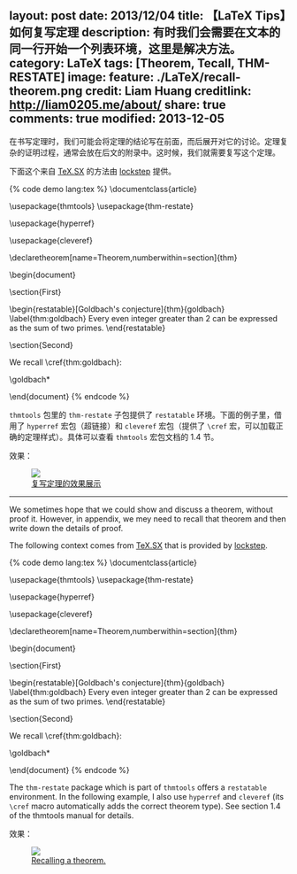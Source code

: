 layout: post
date: 2013/12/04
title: 【LaTeX Tips】如何复写定理
description: 有时我们会需要在文本的同一行开始一个列表环境，这里是解决方法。
category: LaTeX
tags: [Theorem, Tecall, THM-RESTATE]
image:
  feature: ./LaTeX/recall-theorem.png
  credit: Liam Huang
  creditlink: http://liam0205.me/about/
share: true
comments: true
modified: 2013-12-05
---

在书写定理时，我们可能会将定理的结论写在前面，而后展开对它的讨论。定理复杂的证明过程，通常会放在后文的附录中。这时候，我们就需要复写这个定理。

下面这个来自 [TeX.SX](http://tex.stackexchange.com/a/51288/38350) 的方法由 [lockstep](http://tex.stackexchange.com/users/510/lockstep) 提供。

<!--more-->

{% code demo lang:tex %}
\documentclass{article}

\usepackage{thmtools}
\usepackage{thm-restate}

\usepackage{hyperref}

\usepackage{cleveref}

\declaretheorem[name=Theorem,numberwithin=section]{thm}

\begin{document}

\section{First}

\begin{restatable}[Goldbach's conjecture]{thm}{goldbach}
\label{thm:goldbach}
Every even integer greater than 2 can be expressed as the sum of two primes.
\end{restatable}

\section{Second}

We recall \cref{thm:goldbach}:

\goldbach*

\end{document}
{% endcode %}

`thmtools` 包里的 `thm-restate` 子包提供了 `restatable` 环境。下面的例子里，借用了 `hyperref` 宏包（超链接）和 `cleveref` 宏包（提供了 `\cref` 宏，可以加载正确的定理样式）。具体可以查看 `thmtools` 宏包文档的 1.4 节。

效果：

<figure>
    <a href="{{site.url}}/images//LaTeX/recall-theorem.png"><img src="{{site.url}}/images//LaTeX/recall-theorem.png"></a>
    <figcaption><a href="{{site.url}}/images//LaTeX/recall-theorem.png" title="复写定理的效果展示">复写定理的效果展示</a></figcaption>
</figure>

-----------------------

We sometimes hope that we could show and discuss a theorem, without proof it. However, in appendix, we mey need to recall that theorem and then write down the details of proof.

The following context comes from [TeX.SX](http://tex.stackexchange.com/a/51288/38350) that is provided by [lockstep](http://tex.stackexchange.com/users/510/lockstep).

{% code demo lang:tex %}
\documentclass{article}

\usepackage{thmtools}
\usepackage{thm-restate}

\usepackage{hyperref}

\usepackage{cleveref}

\declaretheorem[name=Theorem,numberwithin=section]{thm}

\begin{document}

\section{First}

\begin{restatable}[Goldbach's conjecture]{thm}{goldbach}
\label{thm:goldbach}
Every even integer greater than 2 can be expressed as the sum of two primes.
\end{restatable}

\section{Second}

We recall \cref{thm:goldbach}:

\goldbach*

\end{document}
{% endcode %}

The `thm-restate` package which is part of `thmtools` offers a `restatable` environment. In the following example, I also use `hyperref` and `cleveref` (its `\cref` macro automatically adds the correct theorem type). See section 1.4 of the thmtools manual for details.

效果：

<figure>
    <a href="{{site.url}}/images//LaTeX/recall-theorem.png"><img src="{{site.url}}/images//LaTeX/recall-theorem.png"></a>
    <figcaption><a href="{{site.url}}/images//LaTeX/recall-theorem.png" title="Recalling a theorem.">Recalling a theorem.</a></figcaption>
</figure>
